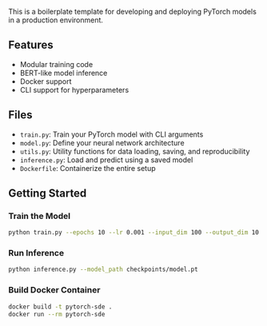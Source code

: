 This is a boilerplate template for developing and deploying PyTorch models in a production environment.

## Features
- Modular training code
- BERT-like model inference
- Docker support
- CLI support for hyperparameters

## Files
- `train.py`: Train your PyTorch model with CLI arguments
- `model.py`: Define your neural network architecture
- `utils.py`: Utility functions for data loading, saving, and reproducibility
- `inference.py`: Load and predict using a saved model
- `Dockerfile`: Containerize the entire setup

## Getting Started

### Train the Model
```bash
python train.py --epochs 10 --lr 0.001 --input_dim 100 --output_dim 10
```

### Run Inference
```bash
python inference.py --model_path checkpoints/model.pt
```

### Build Docker Container
```bash
docker build -t pytorch-sde .
docker run --rm pytorch-sde
